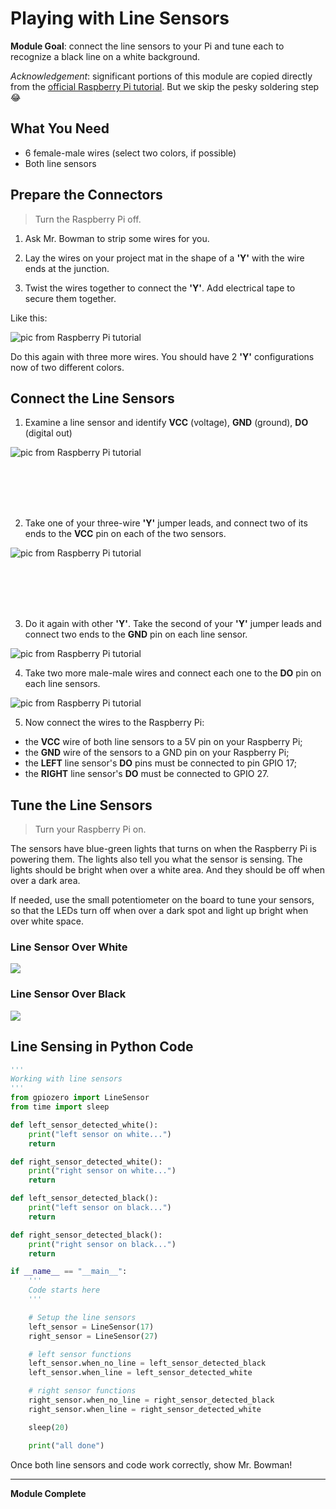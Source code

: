 # Playing with Line Sensors

**Module Goal**: connect the line sensors to your Pi and tune each to recognize a black line on a white background.

*Acknowledgement*: significant portions of this module are copied directly from the [official Raspberry Pi tutorial](https://projects.raspberrypi.org/en/projects/rpi-python-line-following). But we skip the pesky soldering step :joy:

## What You Need

* 6 female-male wires (select two colors, if possible)
* Both line sensors

## Prepare the Connectors

> Turn the Raspberry Pi off.

1. Ask Mr. Bowman to strip some wires for you.

2. Lay the wires on your project mat in the shape of a **'Y'** with the wire ends at the junction.

3. Twist the wires together to connect the **'Y'**. Add electrical tape to secure them together.

Like this:

![pic from Raspberry Pi tutorial](pics/y-shaped-wires-connected.jpg)

Do this again with three more wires. You should have 2 **'Y'** configurations now of two different colors.

## Connect the Line Sensors

1. Examine a line sensor and identify **VCC** (voltage), **GND** (ground), **DO** (digital out)

![pic from Raspberry Pi tutorial](pics/line_sensor_4pin.jpg)

<br>
<br>
<br>
<br>

2. Take one of your three-wire **'Y'** jumper leads, and connect two of its ends to the **VCC** pin on each of the two sensors.

![pic from Raspberry Pi tutorial](pics/line_sensors_connected_single_wire.jpg)

<br>
<br>
<br>
<br>

3. Do it again with other **'Y'**. Take the second of your **'Y'** jumper leads and connect two ends to the **GND** pin on each line sensor.

![pic from Raspberry Pi tutorial](pics/line_sensors_connected_second_wire.jpg)

4. Take two more male-male wires and connect each one to the **DO** pin on each line sensors.

![pic from Raspberry Pi tutorial](pics/line_sensors_connected_all_wires.jpg)

5. Now connect the wires to the Raspberry Pi:

* the **VCC** wire of both line sensors to a 5V pin on your Raspberry Pi;
* the **GND** wire of the sensors to a GND pin on your Raspberry Pi;
* the **LEFT** line sensor's **DO** pins must be connected to pin GPIO 17;
* the **RIGHT** line sensor's **DO** must be connected to GPIO 27.


## Tune the Line Sensors

> Turn your Raspberry Pi on.

The sensors have blue-green lights that turns on when the Raspberry Pi is powering them. The lights also tell you what the sensor is sensing. The lights should be bright when over a white area. And they should be off when over a dark area. 

If needed, use the small potentiometer on the board to tune your sensors, so that the LEDs turn off when over a dark spot and light up bright when over white space.

### Line Sensor Over White

![](pics/over_white.jpg)


### Line Sensor Over Black

![](pics/over_black.jpg)

## Line Sensing in Python Code

```python
'''
Working with line sensors
'''
from gpiozero import LineSensor
from time import sleep

def left_sensor_detected_white():
    print("left sensor on white...")
    return

def right_sensor_detected_white():
    print("right sensor on white...")
    return

def left_sensor_detected_black():
    print("left sensor on black...")
    return

def right_sensor_detected_black():
    print("right sensor on black...")
    return

if __name__ == "__main__":
    '''
    Code starts here
    '''

    # Setup the line sensors
    left_sensor = LineSensor(17)
    right_sensor = LineSensor(27)

    # left sensor functions
    left_sensor.when_no_line = left_sensor_detected_black
    left_sensor.when_line = left_sensor_detected_white

    # right sensor functions
    right_sensor.when_no_line = right_sensor_detected_black
    right_sensor.when_line = right_sensor_detected_white

    sleep(20)

    print("all done")
```

Once both line sensors and code work correctly, show Mr. Bowman!

---

**Module Complete**